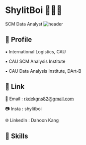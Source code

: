 # ShylitBoi 🧑🏻‍💻
SCM Data Analyst
![header](https://capsule-render.vercel.app/api?type=wave&color=auto&height=300&section=header&text=capsule%20render&fontSize=90)

👾 Profile
---
▪️ International Logistics, CAU

▪️  CAU SCM Analysis Institute

▪️ CAU Data Analysis Institute, DArt-B

🔗 Link
---
📩 Email : rkdekgns82@gmail.com

📷 Insta : shylitboi

🌐 LinkedIn : Dahoon Kang

🚀 Skills
---



